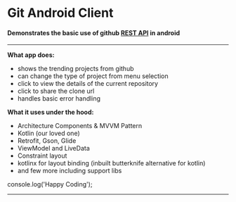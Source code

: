 # Git Android Client
#### Demonstrates the basic use of github [REST API](https://developer.github.com/v3/search/) in android

---

**What app does:**

* shows the trending projects from github
* can change the type of project from menu selection
* click to view the details of the current repository
* click to share the clone url
* handles basic error handling

**What it uses under the hood:**

* Architecture Components & MVVM Pattern  
* Kotlin (our loved one)
* Retrofit, Gson, Glide 
* ViewModel and LiveData
* Constraint layout
* kotlinx for layout binding (inbuilt butterknife alternative for kotlin)
* and few more including support libs



console.log('Happy Coding');

---
